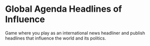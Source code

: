 # Global Agenda Headlines of Influence
 Game where you play as an international news headliner and publish headlines that influence the world and its politics.
